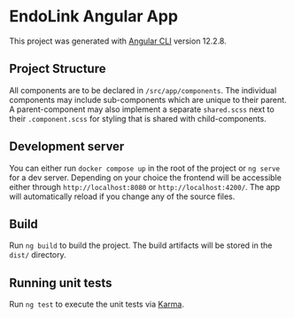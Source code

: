 # EndoLink Angular App
This project was generated with [Angular CLI](https://github.com/angular/angular-cli) version 12.2.8.

## Project Structure
All components are to be declared in `/src/app/components`. The individual components may include sub-components which are unique to their parent. A parent-component may also implement a separate `shared.scss` next to their `.component.scss` for styling that is shared with child-components.

## Development server
You can either run `docker compose up` in the root of the project or `ng serve` for a dev server. Depending on your choice the frontend will be accessible either through `http://localhost:8080` or `http://localhost:4200/`. The app will automatically reload if you change any of the source files.

## Build
Run `ng build` to build the project. The build artifacts will be stored in the `dist/` directory.

## Running unit tests
Run `ng test` to execute the unit tests via [Karma](https://karma-runner.github.io).
